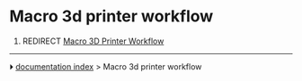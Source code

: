 # Macro 3d printer workflow
1.  REDIRECT [Macro 3D Printer Workflow](Macro_3D_Printer_Workflow.md)



---
⏵ [documentation index](../README.md) > Macro 3d printer workflow

